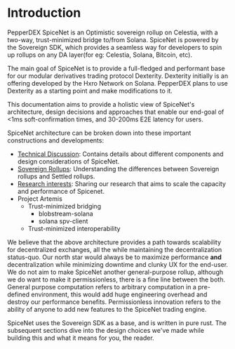 # Introduction

PepperDEX SpiceNet is an Optimistic sovereign rollup on Celestia, with a two-way, trust-minimized bridge to/from Solana. SpiceNet is powered by the Sovereign SDK, which provides a seamless way for developers to spin up rollups on any DA layer(for eg: Celestia, Solana, Bitcoin, etc).&#x20;

The main goal of SpiceNet is to provide a full-fledged and performant base for our modular derivatives trading protocol Dexterity. Dexterity initially is an offering developed by the Hxro Network on Solana. PepperDEX plans to use Dexterity as a starting point and make modifications to it.

This documentation aims to provide a holistic view of SpiceNet's architecture, design decisions and approaches that enable our end-goal of <1ms soft-confirmation times, and 30-200ms E2E latency for users.

SpiceNet architecture can be broken down into these important constructions and developments:

* [Technical Discussion](technical-discussion/): Contains details about different components and design considerations of SpiceNet.
* [Sovereign Rollups](sovereign-rollups.md): Understanding the differences between Sovereign rollups and Settled rollups.
* [Research interests](research-interests/): Sharing our research that aims to scale the capacity and performance of Spicenet.
* Project Artemis
  * Trust-minimized bridging
    * blobstream-solana
    * solana spv-client
  * Trust-minimized interoperability

We believe that the above architecture provides a path towards scalability for decentralized exchanges, all the while maintaining the decentralization status-quo. Our north star would always be to maximize performance **and** decentralization while minimizing downtime and clunky UX for the end-user. We do not aim to make SpiceNet another general-purpose rollup, although we do want to make it permissionless, there is a fine line between the both. General purpose computation refers to arbitrary computation in a pre-defined environment, this would add huge engineering overhead and destroy our performance benefits. Permissionless innovation refers to the ability of anyone to add new features to the SpiceNet trading engine.&#x20;

SpiceNet uses the Sovereign SDK as a base, and is written in pure rust. The subsequent sections dive into the design choices we've made while building this and what it means for you, the reader.

